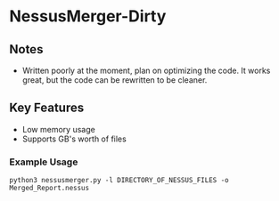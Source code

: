# NessusMerger-Dirty

## Notes

 - Written poorly at the moment, plan on optimizing the code. It works great, but the code can be rewritten to be cleaner.
## Key Features

 - Low memory usage
 - Supports GB's worth of files

### Example Usage 
```
python3 nessusmerger.py -l DIRECTORY_OF_NESSUS_FILES -o Merged_Report.nessus
```